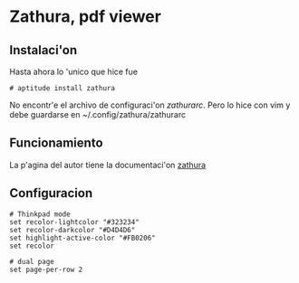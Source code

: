 # Zathura, pdf viewer

## Instalaci'on

Hasta ahora lo 'unico que hice fue
```
# aptitude install zathura
```

No encontr'e el archivo de configuraci'on *zathurarc*. Pero lo
hice con vim y debe guardarse en ~/.config/zathura/zathurarc

## Funcionamiento

La p'agina del autor tiene la documentaci'on
[zathura](https://pwmt.org/projects/zathura/documentation/)

## Configuracion
```
# Thinkpad mode
set recolor-lightcolor "#323234"
set recolor-darkcolor "#D4D4D6"
set highlight-active-color "#FB0206"
set recolor

# dual page
set page-per-row 2
```
